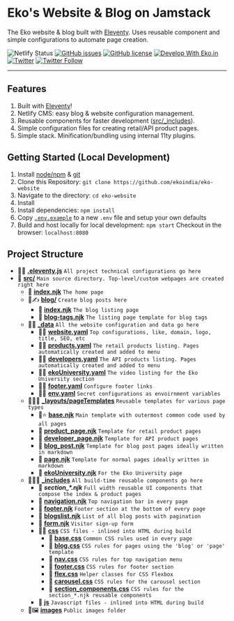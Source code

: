 # Eko's Website & Blog on Jamstack
The Eko website & blog built with [Eleventy](https://www.11ty.dev). Uses reusable component and simple configurations to automate page creation.

![Netlify Status](https://api.netlify.com/api/v1/badges/16835446-1532-4951-9268-a82abe342e6a/deploy-status)
<a href="https://github.com/ekoindia/android-uidai-rdservice-manager/issues">![GitHub issues](https://img.shields.io/github/issues/ekoindia/eko-website)</a>
<a href="https://github.com/ekoindia/android-uidai-rdservice-manager/blob/master/LICENSE">![GitHub license](https://img.shields.io/github/license/ekoindia/eko-website)</a>
<a href="https://eko.in" target="_blank">![Develop With Eko.in](https://img.shields.io/badge/Develop%20with-Eko.in-brightgreen)</a>
<a href="https://twitter.com/intent/tweet?text=Wow:&url=https%3A%2F%2Fgithub.com%2Fekoindia%2Feko-website" target="_blank"><img alt="Twitter" src="https://img.shields.io/twitter/url?style=social&url=https%3A%2F%2Fgithub.com%2Fekoindia%2Feko-website"></a>
<a href="https://twitter.com/intent/follow?screen_name=ekospeaks" target="_blank">![Twitter Follow](https://img.shields.io/twitter/follow/ekospeaks?label=Follow&style=social)</a>

---

## Features
1. Built with [Eleventy](https://www.11ty.dev)!
1. Netlify CMS: easy blog & website configuration management.
1. Reusable components for faster development ([src/_includes](src/_includes)).
1. Simple configuration files for creating retail/API product pages.
1. Simple stack. Minification/bundling using internal 11ty plugins.

## Getting Started (Local Development)
1. Install [node/npm](https://nodejs.org/en) & [git](https://git-scm.com)
1. Clone this Repository:
   `git clone https://github.com/ekoindia/eko-website`
1. Navigate to the directory: `cd eko-website`
1. Install
1. Install dependencies: `npm install`
1. Copy [`.env.example`](.env.example) to a new `.env` file and setup your own defaults
1. Build and host locally for local development: `npm start`
   Checkout in the browser: `localhost:8080`


## Project Structure
* 📄🔧 [**.eleventy.js**](.eleventy.js)  `All project technical configurations go here`
* 📂 [**src/**](/src)  `Main source directory. Top-level/custom webpages are created right here`
  * 📄 [**index.njk**](/src/index.njk)  `The home page`
  * 📂✍ [**blog/**](/src/blog)  `Create blog posts here`
    * 📄 [**index.njk**](/src/blog/index.njk)  `The blog listing page`
	* 📄 [**blog-tags.njk**](/src/blog/blog-tags.njk)  `The listing page template for blog tags`
  * 📂🔧 [**_data**](/src/_data)  `All the website configuration and data go here`
    * 📄🔧 [**website.yaml**](/src/_data/website.yaml)  `Top configurations, like, domain, logo, title, SEO, etc`
	* 📑🔧 [**products.yaml**](/src/_data/products.yaml)  `The retail products listing. Pages automatically created and added to menu`
	* 📑🔧 [**developers.yaml**](/src/_data/developers.yaml)  `The API products listing. Pages automatically created and added to menu`
	* 📑🔧 [**ekoUniversity.yaml**](/src/_data/ekoUniversity.yaml)  `The video listing for the Eko University section`
	* 📄🔧 [**footer.yaml**](/src/_data/footer.yaml)  `Configure footer links`
	* 📄🔧 [**env.yaml**](/src/_data/env.yaml)  `Secret configurations as envoirnment variables`
  * 📂👩‍💻 [**_layouts/pageTemplates**](/src/_layouts/pageTemplates)  `Reusable templates for various page types`
    * 📄⭐ [**base.njk**](/src/_layouts/pageTemplates/base.njk)  `Main template with outermost common code used by all pages`
	* 📄 [**product_page.njk**](/src/_layouts/pageTemplates/product_page.njk)  `Template for retail product pages`
	* 📄 [**developer_page.njk**](/src/_layouts/pageTemplates/developer_page.njk)  `Template for API product pages`
	* 📄 [**blog_post.njk**](/src/_layouts/pageTemplates/blog_post.njk)  `Template for blog post pages ideally written in markdown`
	* 📄 [**page.njk**](/src/_layouts/pageTemplates/page.njk)  `Template for normal pages ideally written in markdown`
	* 📄 [**ekoUniversity.njk**](/src/_layouts/pageTemplates/ekoUniversity.njk)  `For the Eko University page`
  * 📂👩‍💻 [**_includes**](/src/_includes)  `All build-time reusable components go here`
    * 📄 ***section_\*.njk***  `Full width reusable UI components that compose the index & product pages`
	* 📄 [**navigation.njk**](/src/_includes/navigation.njk)  `Top navigation bar in every page`
	* 📄 [**footer.njk**](/src/_includes/footer.njk)  `Footer section at the bottom of every page`
	* 📄 [**blogslist.njk**](/src/_includes/blogslist.njk)  `List of all blog posts with pagination`
	* 📄 [**form.njk**](/src/_includes/form.njk)  `Visitor sign-up form`
    * 📂🎨 [**css**](/src/_includes/css)  `CSS files - inlined into HTML during build`
	  * 📄 [**base.css**](/src/_includes/css/base.css)  `Common CSS rules used in every page`
	  * 📄 [**blog.css**](/src/_includes/css/blog.css)  `CSS rules for pages using the 'blog' or 'page' template`
	  * 📄 [**nav.css**](/src/_includes/css/nav.css)  `CSS rules for top navigation menu`
	  * 📄 [**footer.css**](/src/_includes/css/footer.css)  `CSS rules for footer section`
	  * 📄 [**flex.css**](/src/_includes/css/flex.css)  `Helper classes for CSS Flexbox`
	  * 📄 [**carousel.css**](/src/_includes/css/carousel.css)  `CSS rules for the carousel section`
	  * 📄 [**section_components.css**](/src/_includes/css/section_components.css)  `CSS rules for the section_*.njk reusable components`
	* 📁 [**js**](/src/_includes/js)  `Javascript files - inlined into HTML during build`
  * 📁🖼 [**images**](/src/images)  `Public images folder`

